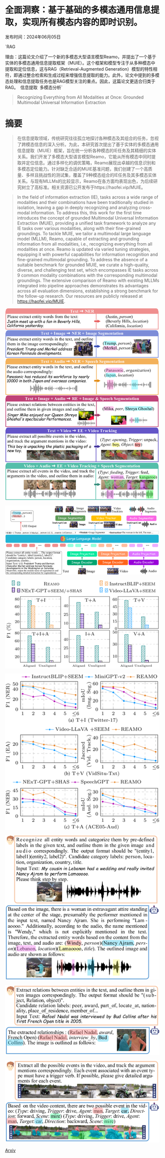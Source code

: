 # 全面洞察：基于基础的多模态通用信息提取，实现所有模态内容的即时识别。

发布时间：2024年06月05日

`RAG

理由：这篇论文介绍了一个新的多模态大型语言模型Reamo，并提出了一个基于实体的多模态通用信息提取框架（MUIE）。这个框架和模型专注于从多种模态中提取和定位信息，这与RAG（Retrieval-Augmented Generation）模型的特性相符，即通过整合检索和生成过程来增强信息提取的能力。此外，论文中提到的多模态处理和信息提取任务也是RAG模型关注的重点。因此，这篇论文更适合归类于RAG。` `信息提取` `多模态分析`

> Recognizing Everything from All Modalities at Once: Grounded Multimodal Universal Information Extraction

# 摘要

> 在信息提取领域，传统研究往往孤立地探讨各种模态及其组合的任务，忽视了跨模态信息的深入分析。为此，本研究首次提出了基于实体的多模态通用信息提取（MUIE）框架，旨在统一分析各种模态的IE任务及其精细的实体关系。我们开发了多模态大型语言模型Reamo，它能从所有模态中同时提取并定位信息。通过多样化的调优策略，Reamo展现出卓越的信息识别和多模态定位能力。针对缺乏合适的MUIE基准问题，我们创建了一个高质量、多样且挑战性的测试集，覆盖了9种模态组合的IE任务及其多模态实体关系。与现有MLLMs的比较显示，Reamo在各方面均表现出色，为后续研究树立了高标准。相关资源已公开发布于https://haofei.vip/MUIE。

> In the field of information extraction (IE), tasks across a wide range of modalities and their combinations have been traditionally studied in isolation, leaving a gap in deeply recognizing and analyzing cross-modal information. To address this, this work for the first time introduces the concept of grounded Multimodal Universal Information Extraction (MUIE), providing a unified task framework to analyze any IE tasks over various modalities, along with their fine-grained groundings. To tackle MUIE, we tailor a multimodal large language model (MLLM), Reamo, capable of extracting and grounding information from all modalities, i.e., recognizing everything from all modalities at once. Reamo is updated via varied tuning strategies, equipping it with powerful capabilities for information recognition and fine-grained multimodal grounding. To address the absence of a suitable benchmark for grounded MUIE, we curate a high-quality, diverse, and challenging test set, which encompasses IE tasks across 9 common modality combinations with the corresponding multimodal groundings. The extensive comparison of Reamo with existing MLLMs integrated into pipeline approaches demonstrates its advantages across all evaluation dimensions, establishing a strong benchmark for the follow-up research. Our resources are publicly released at https://haofei.vip/MUIE.

![全面洞察：基于基础的多模态通用信息提取，实现所有模态内容的即时识别。](../../../paper_images/2406.03701/x1.png)

![全面洞察：基于基础的多模态通用信息提取，实现所有模态内容的即时识别。](../../../paper_images/2406.03701/x2.png)

![全面洞察：基于基础的多模态通用信息提取，实现所有模态内容的即时识别。](../../../paper_images/2406.03701/x3.png)

![全面洞察：基于基础的多模态通用信息提取，实现所有模态内容的即时识别。](../../../paper_images/2406.03701/x4.png)

![全面洞察：基于基础的多模态通用信息提取，实现所有模态内容的即时识别。](../../../paper_images/2406.03701/x5.png)

![全面洞察：基于基础的多模态通用信息提取，实现所有模态内容的即时识别。](../../../paper_images/2406.03701/x6.png)

![全面洞察：基于基础的多模态通用信息提取，实现所有模态内容的即时识别。](../../../paper_images/2406.03701/x7.png)

[Arxiv](https://arxiv.org/abs/2406.03701)